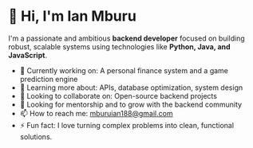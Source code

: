 # 👋 Hi, I'm Ian Mburu

I'm a passionate and ambitious **backend developer** focused on building robust, scalable systems using technologies like **Python, Java, and JavaScript**.

- 🔭 Currently working on: A personal finance system and a game prediction engine
- 🌱 Learning more about: APIs, database optimization, system design
- 👯 Looking to collaborate on: Open-source backend projects
- 🤝 Looking for mentorship and to grow with the backend community
- 📫 How to reach me: mburuian188@gmail.com
- ⚡ Fun fact: I love turning complex problems into clean, functional solutions.

<!---
mburuian/mburuian is a ✨ special ✨ repository because its `README.md` (this file) appears on your GitHub profile.
You can click the Preview link to take a look at your changes.
--->
